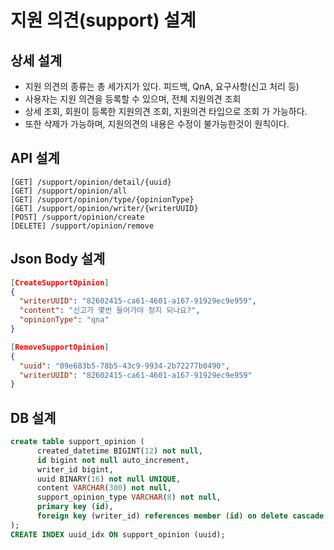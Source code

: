 # 지원 의견(support) 설계

## 상세 설계
* 지원 의견의 종류는 총 세가지가 있다. 피드백, QnA, 요구사항(신고 처리 등)
* 사용자는 지원 의견을 등록할 수 있으며, 전체 지원의견 조회
* 상세 조회, 회원이 등록한 지원의견 조회, 지원의견 타입으로 조회 가 가능하다.
* 또한 삭제가 가능하며, 지원의견의 내용은 수정이 불가능한것이 원칙이다.

## API 설계
```
[GET] /support/opinion/detail/{uuid}
[GET] /support/opinion/all
[GET] /support/opinion/type/{opinionType}
[GET] /support/opinion/writer/{writerUUID}
[POST] /support/opinion/create
[DELETE] /support/opinion/remove
```

## Json Body 설계
```json
[CreateSupportOpinion]
{
  "writerUUID": "82602415-ca61-4601-a167-91929ec9e959",
  "content": "신고가 몇번 들어가야 정지 되나요?",
  "opinionType": "qna"
}

[RemoveSupportOpinion]
{
  "uuid": "09e683b5-78b5-43c9-9934-2b72277b0490",
  "writerUUID": "82602415-ca61-4601-a167-91929ec9e959"
}
```

## DB 설계
```sql
create table support_opinion (
      created_datetime BIGINT(12) not null,
      id bigint not null auto_increment,
      writer_id bigint,
      uuid BINARY(16) not null UNIQUE,
      content VARCHAR(300) not null,
      support_opinion_type VARCHAR(8) not null,
      primary key (id),
      foreign key (writer_id) references member (id) on delete cascade
);
CREATE INDEX uuid_idx ON support_opinion (uuid);
```